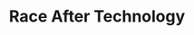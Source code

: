 ---
layout: module
num: 6
title: Race After Technology
type: lecture
draft: 0
group: 3
show_schedule: 1
due_date: 2024-04-16
slides:
  - url: https://docs.google.com/presentation/d/1cSDSo10s8alpRAxRlApX5qIQEaG64EeawC-BD6Jcum8/edit?usp=sharing
    title: Race After Technology
readings:
  - title: "Race After Technology"
    url: https://canvas.northwestern.edu/files/18867989/
    author: Benjamin, R.
    date: 2019
    source: Polity
---